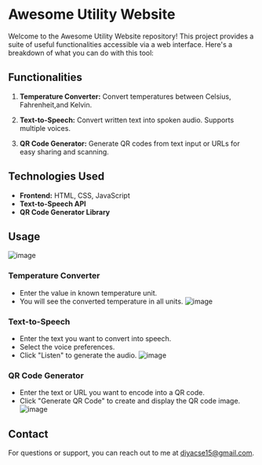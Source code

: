 # Awesome Utility Website

Welcome to the Awesome Utility Website repository! This project provides a suite of useful functionalities accessible via a web interface. 
Here's a breakdown of what you can do with this tool:

## Functionalities

1. **Temperature Converter:**
   Convert temperatures between Celsius, Fahrenheit,and Kelvin.
   
2. **Text-to-Speech:**
   Convert written text into spoken audio. Supports multiple voices.

3. **QR Code Generator:**
   Generate QR codes from text input or URLs for easy sharing and scanning.

## Technologies Used

- **Frontend:** HTML, CSS, JavaScript
- **Text-to-Speech API** 
- **QR Code Generator Library**


## Usage
![image](https://github.com/Diya-G-15/Utility-Website/assets/137169112/367a3499-fb90-46dc-b12e-c35474e32701)


### Temperature Converter

- Enter the value in known temperature unit.
- You will see the converted temperature in all units.
  ![image](https://github.com/Diya-G-15/Utility-Website/assets/137169112/3365a357-74e2-4a87-8b49-2813eae43957)


### Text-to-Speech

- Enter the text you want to convert into speech.
- Select the voice preferences.
- Click "Listen" to generate the audio.
  ![image](https://github.com/Diya-G-15/Utility-Website/assets/137169112/b215d704-96a6-4d3c-961e-aeba58634e91)


### QR Code Generator

- Enter the text or URL you want to encode into a QR code.
- Click "Generate QR Code" to create and display the QR code image.
![image](https://github.com/Diya-G-15/Utility-Website/assets/137169112/a4f11a88-9ce0-4dea-a15b-b1722b80f67c)

## Contact

For questions or support, you can reach out to me at diyacse15@gmail.com.
